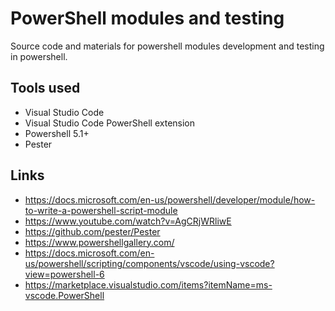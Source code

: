 # PowerShell modules and testing

Source code and materials for powershell modules development and testing in powershell.

## Tools used

* Visual Studio Code
* Visual Studio Code PowerShell extension
* Powershell 5.1+
* Pester

## Links

* https://docs.microsoft.com/en-us/powershell/developer/module/how-to-write-a-powershell-script-module
* https://www.youtube.com/watch?v=AgCRjWRliwE
* https://github.com/pester/Pester
* https://www.powershellgallery.com/
* https://docs.microsoft.com/en-us/powershell/scripting/components/vscode/using-vscode?view=powershell-6
* https://marketplace.visualstudio.com/items?itemName=ms-vscode.PowerShell